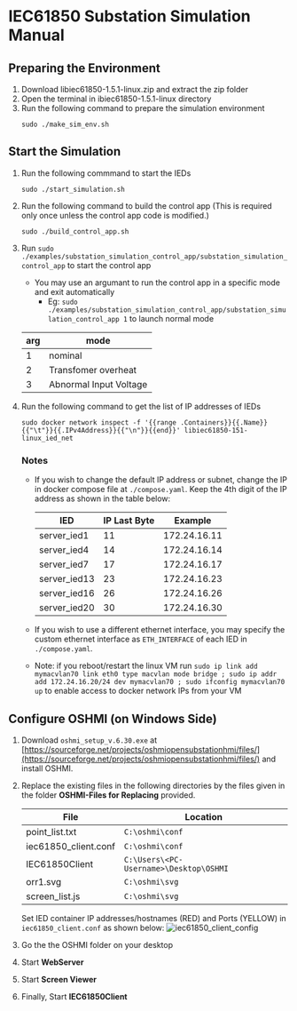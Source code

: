 #  IEC61850 Substation Simulation Manual
## Preparing the Environment

1. Download libiec61850-1.5.1-linux.zip and extract the zip folder
2. Open the terminal in ibiec61850-1.5.1-linux directory
3. Run the following command to prepare the simulation environment
    ```
    sudo ./make_sim_env.sh
    ```

## Start the Simulation
1. Run the following commmand to start the IEDs
    ```
    sudo ./start_simulation.sh
    ```
2. Run the following command to build the control app (This is required only once unless the control app code is modified.)
    ```
    sudo ./build_control_app.sh
    ```
3. Run `sudo ./examples/substation_simulation_control_app/substation_simulation_control_app` to start the control app
    - You may use an argumant to run the control app in a specific mode and exit automatically
      - Eg: `sudo ./examples/substation_simulation_control_app/substation_simulation_control_app 1` to launch normal mode

    | arg | mode    |
    |-----|---------|
    | 1   | nominal |
    | 2   | Transfomer overheat |
    | 3   | Abnormal Input Voltage |

4.  Run the following command to get the list of IP addresses of IEDs
    ```
    sudo docker network inspect -f '{{range .Containers}}{{.Name}}{{"\t"}}{{.IPv4Address}}{{"\n"}}{{end}}' libiec61850-151-linux_ied_net
    ```

    ### Notes
    - If you wish to change the default IP address or subnet, change the IP in docker compose file at  `./compose.yaml`. Keep the 4th digit of the IP address as shown in the table below:
      
        | IED | IP Last Byte | Example |
        |-----|---------|---------|
        | server_ied1   | 11 | 172.24.16.11 |
        | server_ied4   | 14 | 172.24.16.14 |
        | server_ied7   | 17 | 172.24.16.17 |
        | server_ied13   | 23 | 172.24.16.23 |
        | server_ied16   | 26 | 172.24.16.26 |
        | server_ied20   | 30 | 172.24.16.30 |

    - If you wish to use a different ethernet interface, you may specify the custom ethernet interface as `ETH_INTERFACE` of each IED in `./compose.yaml`. 

    - Note: if you reboot/restart the linux VM run `sudo ip link add mymacvlan70 link eth0 type macvlan mode bridge ; sudo ip addr add 172.24.16.20/24 dev mymacvlan70 ; sudo ifconfig mymacvlan70 up` to enable access to docker network IPs from your VM

## Configure OSHMI (on Windows Side)

1. Download `oshmi_setup_v.6.30.exe` at [https://sourceforge.net/projects/oshmiopensubstationhmi/files/](https://sourceforge.net/projects/oshmiopensubstationhmi/files/) and install OSHMI.
2. Replace the existing files in the following directories by the files given in the folder **OSHMI-Files for Replacing** provided.
   
    | File | Location    |
    |-----|---------|
    | point_list.txt   | `C:\oshmi\conf` |
    | iec61850_client.conf | `C:\oshmi\conf` |
    | IEC61850Client   | `C:\Users\<PC-Username>\Desktop\OSHMI` |
    | orr1.svg   | `C:\oshmi\svg` |
    | screen_list.js | `C:\oshmi\svg` |

    Set IED container IP addresses/hostnames (RED) and Ports (YELLOW) in `iec61850_client.conf` as shown below:
    ![iec61850_client_config](https://github.com/jware-automation/substation-simulation-instructions/assets/83968050/72bb8b4f-272c-4b54-93ac-0d94f17a2bd2)


4. Go the the OSHMI folder on your desktop
5. Start **WebServer**
6. Start **Screen Viewer**
7. Finally, Start **IEC61850Client**
